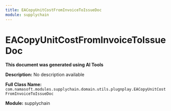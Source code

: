 ```yaml
---
title: EACopyUnitCostFromInvoiceToIssueDoc
module: supplychain
---
```



<div class='entity-flows'>

# EACopyUnitCostFromInvoiceToIssueDoc

**This document was generated using AI Tools**

**Description:** No description available

**Full Class Name:** `com.namasoft.modules.supplychain.domain.utils.plugnplay.EACopyUnitCostFromInvoiceToIssueDoc`

**Module:** supplychain


</div>

